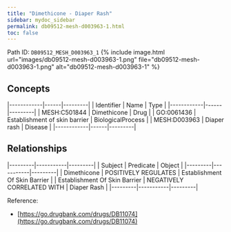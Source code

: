 ```yaml
---
title: "Dimethicone - Diaper Rash"
sidebar: mydoc_sidebar
permalink: db09512-mesh-d003963-1.html
toc: false 
---
```



Path ID: `DB09512_MESH_D003963_1`
{% include image.html url="images/db09512-mesh-d003963-1.png" file="db09512-mesh-d003963-1.png" alt="db09512-mesh-d003963-1" %}

## Concepts

|------------|------|---------|
| Identifier | Name | Type    |
|------------|------|---------|
| MESH:C501844 | Dimethicone | Drug |
| GO:0061436 | Establishment of skin barrier | BiologicalProcess |
| MESH:D003963 | Diaper rash | Disease |
|------------|------|---------|

## Relationships

|---------|-----------|---------|
| Subject | Predicate | Object  |
|---------|-----------|---------|
| Dimethicone | POSITIVELY REGULATES | Establishment Of Skin Barrier |
| Establishment Of Skin Barrier | NEGATIVELY CORRELATED WITH | Diaper Rash |
|---------|-----------|---------|

Reference: 
  - [https://go.drugbank.com/drugs/DB11074](https://go.drugbank.com/drugs/DB11074)
